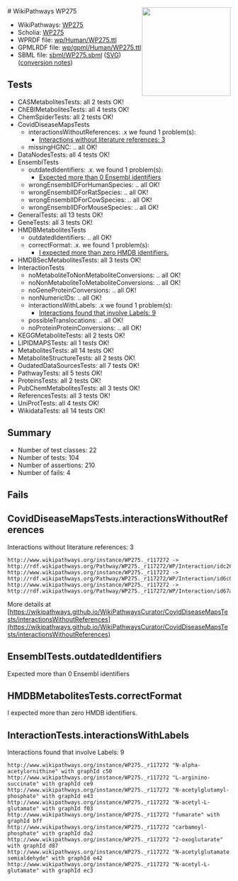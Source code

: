 <img style="float: right; width: 200px" src="../logo.png" />
# WikiPathways WP275

* WikiPathways: [WP275](https://identifiers.org/wikipathways:WP275)
* Scholia: [WP275](https://scholia.toolforge.org/wikipathways/WP275)
* WPRDF file: [wp/Human/WP275.ttl](../wp/Human/WP275.ttl)
* GPMLRDF file: [wp/gpml/Human/WP275.ttl](../wp/gpml/Human/WP275.ttl)
* SBML file: [sbml/WP275.sbml](../sbml/WP275.sbml) ([SVG](../sbml/WP275.svg)) ([conversion notes](../sbml/WP275.txt))

## Tests
* CASMetabolitesTests: all 2 tests OK!
* ChEBIMetabolitesTests: all 4 tests OK!
* ChemSpiderTests: all 2 tests OK!
* CovidDiseaseMapsTests
    * interactionsWithoutReferences: .x we found 1 problem(s):
        * [Interactions without literature references: 3](#2e295931)
    * missingHGNC: .. all OK!
* DataNodesTests: all 4 tests OK!
* EnsemblTests
    * outdatedIdentifiers: .x. we found 1 problem(s):
        * [Expected more than 0 Ensembl identifiers](#f44398b7)
    * wrongEnsemblIDForHumanSpecies: .. all OK!
    * wrongEnsemblIDForRatSpecies: .. all OK!
    * wrongEnsemblIDForCowSpecies: .. all OK!
    * wrongEnsemblIDForMouseSpecies: .. all OK!
* GeneralTests: all 13 tests OK!
* GeneTests: all 3 tests OK!
* HMDBMetabolitesTests
    * outdatedIdentifiers: .. all OK!
    * correctFormat: .x. we found 1 problem(s):
        * [I expected more than zero HMDB identifiers.](#ad154c1e)
* HMDBSecMetabolitesTests: all 3 tests OK!
* InteractionTests
    * noMetaboliteToNonMetaboliteConversions: .. all OK!
    * noNonMetaboliteToMetaboliteConversions: .. all OK!
    * noGeneProteinConversions: .. all OK!
    * nonNumericIDs: .. all OK!
    * interactionsWithLabels: .x we found 1 problem(s):
        * [Interactions found that involve Labels: 9](#630d2680)
    * possibleTranslocations: .. all OK!
    * noProteinProteinConversions: .. all OK!
* KEGGMetaboliteTests: all 2 tests OK!
* LIPIDMAPSTests: all 1 tests OK!
* MetabolitesTests: all 14 tests OK!
* MetaboliteStructureTests: all 2 tests OK!
* OudatedDataSourcesTests: all 7 tests OK!
* PathwayTests: all 5 tests OK!
* ProteinsTests: all 2 tests OK!
* PubChemMetabolitesTests: all 3 tests OK!
* ReferencesTests: all 3 tests OK!
* UniProtTests: all 4 tests OK!
* WikidataTests: all 14 tests OK!


## Summary

* Number of test classes: 22
* Number of tests: 104
* Number of assertions: 210
* Number of fails: 4

## Fails

<a name="2e295931" />

## CovidDiseaseMapsTests.interactionsWithoutReferences

Interactions without literature references: 3
```
http://www.wikipathways.org/instance/WP275._r117272 -> http://rdf.wikipathways.org/Pathway/WP275._r117272/WP/Interaction/idc26c0965
http://www.wikipathways.org/instance/WP275._r117272 -> http://rdf.wikipathways.org/Pathway/WP275._r117272/WP/Interaction/id6c09e56c
http://www.wikipathways.org/instance/WP275._r117272 -> http://rdf.wikipathways.org/Pathway/WP275._r117272/WP/Interaction/id67a123e9
```

More details at [https://wikipathways.github.io/WikiPathwaysCurator/CovidDiseaseMapsTests/interactionsWithoutReferences](https://wikipathways.github.io/WikiPathwaysCurator/CovidDiseaseMapsTests/interactionsWithoutReferences)

<a name="f44398b7" />

## EnsemblTests.outdatedIdentifiers

Expected more than 0 Ensembl identifiers
<a name="ad154c1e" />

## HMDBMetabolitesTests.correctFormat

I expected more than zero HMDB identifiers.
<a name="630d2680" />

## InteractionTests.interactionsWithLabels

Interactions found that involve Labels: 9
```
http://www.wikipathways.org/instance/WP275._r117272 "N-alpha-acetylornithine" with graphId c50
http://www.wikipathways.org/instance/WP275._r117272 "L-arginino-succinate" with graphId ce9
http://www.wikipathways.org/instance/WP275._r117272 "N-acetylglutamyl-phosphate" with graphId e43
http://www.wikipathways.org/instance/WP275._r117272 "N-acetyl-L-glutamate" with graphId f03
http://www.wikipathways.org/instance/WP275._r117272 "fumarate" with graphId bff
http://www.wikipathways.org/instance/WP275._r117272 "carbamoyl-phosphate" with graphId da2
http://www.wikipathways.org/instance/WP275._r117272 "2-oxoglutarate" with graphId d87
http://www.wikipathways.org/instance/WP275._r117272 "N-acetylglutamate semialdehyde" with graphId e42
http://www.wikipathways.org/instance/WP275._r117272 "N-acetyl-L-glutamate" with graphId ec3
```


